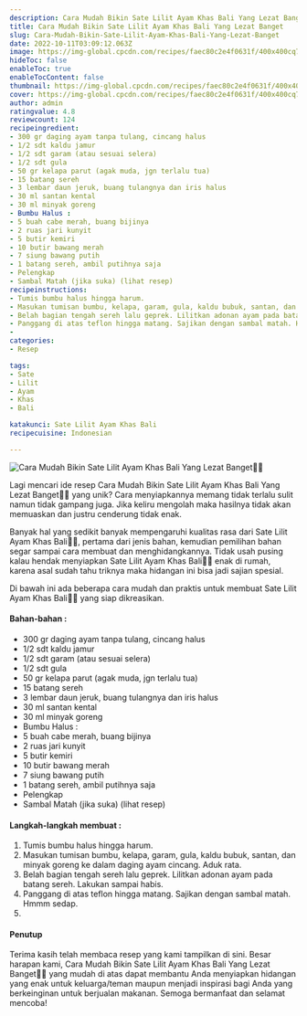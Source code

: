 ```yaml
---
description: Cara Mudah Bikin Sate Lilit Ayam Khas Bali Yang Lezat Banget"
title: Cara Mudah Bikin Sate Lilit Ayam Khas Bali Yang Lezat Banget
slug: Cara-Mudah-Bikin-Sate-Lilit-Ayam-Khas-Bali-Yang-Lezat-Banget
date: 2022-10-11T03:09:12.063Z
image: https://img-global.cpcdn.com/recipes/faec80c2e4f0631f/400x400cq70/photo.jpg
hideToc: false
enableToc: true
enableTocContent: false
thumbnail: https://img-global.cpcdn.com/recipes/faec80c2e4f0631f/400x400cq70/photo.jpg
cover: https://img-global.cpcdn.com/recipes/faec80c2e4f0631f/400x400cq70/photo.jpg
author: admin
ratingvalue: 4.8
reviewcount: 124
recipeingredient:
- 300 gr daging ayam tanpa tulang, cincang halus
- 1/2 sdt kaldu jamur
- 1/2 sdt garam (atau sesuai selera)
- 1/2 sdt gula
- 50 gr kelapa parut (agak muda, jgn terlalu tua)
- 15 batang sereh
- 3 lembar daun jeruk, buang tulangnya dan iris halus
- 30 ml santan kental
- 30 ml minyak goreng
- Bumbu Halus :
- 5 buah cabe merah, buang bijinya
- 2 ruas jari kunyit
- 5 butir kemiri
- 10 butir bawang merah
- 7 siung bawang putih
- 1 batang sereh, ambil putihnya saja
- Pelengkap
- Sambal Matah (jika suka) (lihat resep)
recipeinstructions:
- Tumis bumbu halus hingga harum.
- Masukan tumisan bumbu, kelapa, garam, gula, kaldu bubuk, santan, dan minyak goreng ke dalam daging ayam cincang. Aduk rata.
- Belah bagian tengah sereh lalu geprek. Lilitkan adonan ayam pada batang sereh. Lakukan sampai habis.
- Panggang di atas teflon hingga matang. Sajikan dengan sambal matah. Hmmm sedap.
- 
categories:
- Resep

tags:
- Sate
- Lilit
- Ayam
- Khas
- Bali

katakunci: Sate Lilit Ayam Khas Bali
recipecuisine: Indonesian

---
```


![Cara Mudah Bikin Sate Lilit Ayam Khas Bali Yang Lezat Banget👩‍🍳](https://img-global.cpcdn.com/recipes/faec80c2e4f0631f/400x400cq70/photo.jpg)

Lagi mencari ide resep Cara Mudah Bikin Sate Lilit Ayam Khas Bali Yang Lezat Banget👩‍🍳 yang unik? Cara menyiapkannya memang tidak terlalu sulit namun tidak gampang juga. Jika keliru mengolah maka hasilnya tidak akan memuaskan dan justru cenderung tidak enak.

Banyak hal yang sedikit banyak mempengaruhi kualitas rasa dari Sate Lilit Ayam Khas Bali👩‍🍳, pertama dari jenis bahan, kemudian pemilihan bahan segar sampai cara membuat dan menghidangkannya. Tidak usah pusing kalau hendak menyiapkan Sate Lilit Ayam Khas Bali👩‍🍳 enak di rumah, karena asal sudah tahu triknya maka hidangan ini bisa jadi sajian spesial.

Di bawah ini ada beberapa cara mudah dan praktis untuk membuat Sate Lilit Ayam Khas Bali👩‍🍳 yang siap dikreasikan.

<!--inarticleads1-->

#### Bahan-bahan :

- 300 gr daging ayam tanpa tulang, cincang halus
- 1/2 sdt kaldu jamur
- 1/2 sdt garam (atau sesuai selera)
- 1/2 sdt gula
- 50 gr kelapa parut (agak muda, jgn terlalu tua)
- 15 batang sereh
- 3 lembar daun jeruk, buang tulangnya dan iris halus
- 30 ml santan kental
- 30 ml minyak goreng
- Bumbu Halus :
- 5 buah cabe merah, buang bijinya
- 2 ruas jari kunyit
- 5 butir kemiri
- 10 butir bawang merah
- 7 siung bawang putih
- 1 batang sereh, ambil putihnya saja
- Pelengkap
- Sambal Matah (jika suka) (lihat resep)

<!--inarticleads2-->

#### Langkah-langkah membuat :

1. Tumis bumbu halus hingga harum.
1. Masukan tumisan bumbu, kelapa, garam, gula, kaldu bubuk, santan, dan minyak goreng ke dalam daging ayam cincang. Aduk rata.
1. Belah bagian tengah sereh lalu geprek. Lilitkan adonan ayam pada batang sereh. Lakukan sampai habis.
1. Panggang di atas teflon hingga matang. Sajikan dengan sambal matah. Hmmm sedap.
1. 

#### Penutup

Terima kasih telah membaca resep yang kami tampilkan di sini. Besar harapan kami, Cara Mudah Bikin Sate Lilit Ayam Khas Bali Yang Lezat Banget👩‍🍳 yang mudah di atas dapat membantu Anda menyiapkan hidangan yang enak untuk keluarga/teman maupun menjadi inspirasi bagi Anda yang berkeinginan untuk berjualan makanan. Semoga bermanfaat dan selamat mencoba!